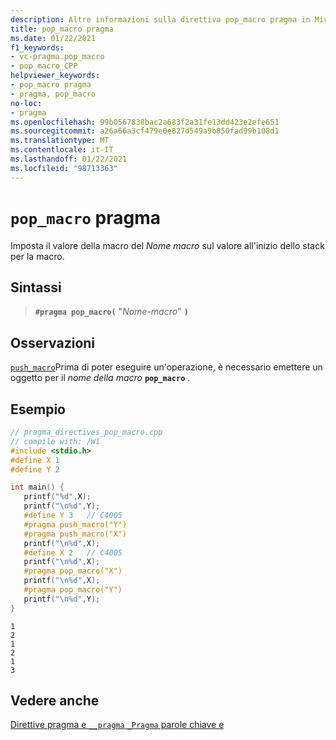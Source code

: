 ```yaml
---
description: Altre informazioni sulla direttiva pop_macro pragma in Microsoft C/C++
title: pop_macro pragma
ms.date: 01/22/2021
f1_keywords:
- vc-pragma.pop_macro
- pop_macro_CPP
helpviewer_keywords:
- pop_macro pragma
- pragma, pop_macro
no-loc:
- pragma
ms.openlocfilehash: 99b0567838bac2a683f2a31fe13dd423e2efe651
ms.sourcegitcommit: a26a66a3cf479e0e827d549a9b850fad99b108d1
ms.translationtype: MT
ms.contentlocale: it-IT
ms.lasthandoff: 01/22/2021
ms.locfileid: "98713363"
---
```

# <a name="pop_macro-no-locpragma"></a>`pop_macro` pragma

Imposta il valore della macro del *Nome macro* sul valore all'inizio dello stack per la macro.

## <a name="syntax"></a>Sintassi

> **`#pragma pop_macro(`** "*Nome-macro*" **`)`**

## <a name="remarks"></a>Osservazioni

[`push_macro`](../preprocessor/push-macro.md)Prima di poter eseguire un'operazione, è necessario emettere un oggetto per il *nome della macro* **`pop_macro`** .

## <a name="example"></a>Esempio

```cpp
// pragma_directives_pop_macro.cpp
// compile with: /W1
#include <stdio.h>
#define X 1
#define Y 2

int main() {
   printf("%d",X);
   printf("\n%d",Y);
   #define Y 3   // C4005
   #pragma push_macro("Y")
   #pragma push_macro("X")
   printf("\n%d",X);
   #define X 2   // C4005
   printf("\n%d",X);
   #pragma pop_macro("X")
   printf("\n%d",X);
   #pragma pop_macro("Y")
   printf("\n%d",Y);
}
```

```Output
1
2
1
2
1
3
```

## <a name="see-also"></a>Vedere anche

[Direttive pragma e `__pragma` `_Pragma` parole chiave e](./pragma-directives-and-the-pragma-keyword.md)
